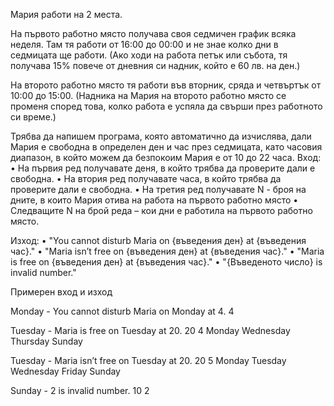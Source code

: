 Мария работи на 2 места.

На първото работно място получава своя седмичен график всяка неделя. Там тя работи от 16:00 до 00:00 и не знае колко дни в седмицата ще работи. (Ако ходи на работа петък или събота, тя получава 15% повече от дневния си надник, който е 60 лв. на ден.)

На второто работно място тя работи във вторник, сряда и четвъртък от 10:00 до 15:00. (Надника на Мария на второто работно място се променя според това, колко работа е успяла да свърши през работното си време.)

Трябва да напишем програма, която автоматично да изчислява, дали Мария е свободна в определен ден и час през седмицата, като часовия диапазон, в който можем да безпокоим Мария е от 10 до 22 часа. Вход: • На първия ред получавате деня, в който трябва да проверите дали е свободна. • На втория ред получавате часа, в който трябва да проверите дали е свободна. • На третия ред получавате N - броя на дните, в които Мария отива на работа на първото работно място • Следващите N на брой реда – кои дни е работила на първото работно място.

Изход: • "You cannot disturb Maria on {въведения ден} at {въведения час}." • "Maria isn’t free on {въведения ден} at {въведения час}." • "Maria is free on {въведения ден} at {въведения час}." • "{Въведеното число} is invalid number."

Примерен вход и изход

Monday - You cannot disturb Maria on Monday at 4. 4

Tuesday - Maria is free on Tuesday at 20. 20 4 Monday Wednesday Thursday Sunday

Tuesday - Maria isn’t free on Tuesday at 20. 20 5 Monday Tuesday Wednesday Friday Sunday

Sunday - 2 is invalid number. 10 2
